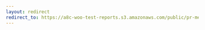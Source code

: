 ```yaml
---
layout: redirect
redirect_to: https://a8c-woo-test-reports.s3.amazonaws.com/public/pr-merge/39786/e2e/index.html
---
```

